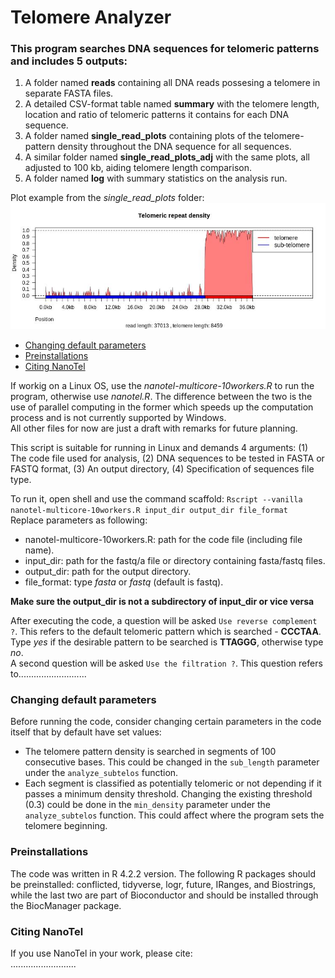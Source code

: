 # Telomere Analyzer
### This program searches DNA sequences for telomeric patterns and includes 5 outputs:
 1. A folder named **reads** containing all DNA reads possesing a telomere in separate FASTA files. 
 2. A detailed CSV-format table named **summary** with the telomere length, location and ratio of telomeric patterns it contains for each DNA sequence.
 3. A folder named **single_read_plots** containing plots of the telomere-pattern density throughout the DNA sequence for all sequences.
 4. A similar folder named **single_read_plots_adj** with the same plots, all adjusted to 100 kb, aiding telomere length comparison.
 5. A folder named **log** with summary statistics on the analysis run.
 
 Plot example from the *single_read_plots* folder:
![plot_example](https://github.com/Dan-Lt/Telomere-Analyzer/blob/main/read4.jpeg)

- [Changing default parameters](#changing-default-parameters) 
- [Preinstallations](#preinstallations)
- [Citing NanoTel](#citing-nanotel)

If workig on a Linux OS, use the *nanotel-multicore-10workers.R* to run the program, otherwise use *nanotel.R*. The difference between the two is the use of parallel computing in the former which speeds up the computation process and is not currently supported by Windows.  
All other files for now are just a draft with remarks for future planning.

This script is suitable for running in Linux and demands 4 arguments: (1) The code file used for analysis, (2) DNA sequences to be tested in FASTA or FASTQ format, (3) An output directory, (4) Specification of sequences file type. 
  
To run it, open shell and use the command scaffold:  `Rscript --vanilla nanotel-multicore-10workers.R input_dir output_dir file_format`  
Replace parameters as following:
- nanotel-multicore-10workers.R: path for the code file (including file name).
- input_dir: path for the fastq/a file or directory containing fasta/fastq files.
- output_dir: path for the output directory.
- file_format: type *fasta* or *fastq* (default is fastq).  

**Make sure the output_dir is not a subdirectory of input_dir or vice versa**

After executing the code, a question will be asked `Use reverse complement ?`. This refers to the default telomeric pattern which is searched - **CCCTAA**. Type *yes* if the desirable pattern to be searched is **TTAGGG**, otherwise type *no*.  
A second question will be asked `Use the filtration ?`. This question refers to...........................

  
### Changing default parameters  
Before running the code, consider changing certain parameters in the code itself that by default have set values:
- The telomere pattern density is searched in segments of 100 consecutive bases. This could be changed in the `sub_length` parameter under the `analyze_subtelos` function.
- Each segment is classified as potentially telomeric or not depending if it passes a minimum density threshold. Changing the existing threshold (0.3) could be done in the `min_density` parameter under the `analyze_subtelos` function. This could affect where the program sets the telomere beginning.

  
### Preinstallations  
The code was written in R 4.2.2 version. The following R packages should be preinstalled: conflicted, tidyverse, logr, future, IRanges, and Biostrings, while the last two are part of Bioconductor and should be installed through the BiocManager package. 

### Citing NanoTel 
If you use NanoTel in your work, please cite:  
..........................

